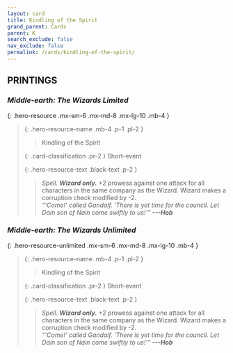 ```yaml
---
layout: card
title: Kindling of the Spirit
grand_parent: Cards
parent: K
search_exclude: false
nav_exclude: false
permalink: /cards/kindling-of-the-spirit/
---
```


## PRINTINGS


### _Middle-earth: The Wizards Limited_

{: .hero-resource .mx-sm-6 .mx-md-8 .mx-lg-10 .mb-4 }
> {: .hero-resource-name .mb-4 .p-1 .pl-2 }
> > <div class="card-mp"></div>
> > <div class="card-name">Kindling of the Spirit</div>
>
> {: .card-classification .pr-2 }
> Short-event
>
> {: .hero-resource-text .black-text .p-2 }
> > _Spell._ _**Wizard only.**_ +2 prowess against one attack for all characters in the same company as the Wizard. Wizard makes a corruption check modified by -2. <br>_“‘Come!' called Gandalf. 'There is yet time for the council. Let Dain son of Nain come swiftly to us!’”_ ***---&#65279;Hob***  
> 

### _Middle-earth: The Wizards Unlimited_

{: .hero-resource-unlimited .mx-sm-6 .mx-md-8 .mx-lg-10 .mb-4 }
> {: .hero-resource-name .mb-4 .p-1 .pl-2 }
> > <div class="card-mp"></div>
> > <div class="card-name">Kindling of the Spirit</div>
>
> {: .card-classification .pr-2 }
> Short-event
>
> {: .hero-resource-text .black-text .p-2 }
> > _Spell._ _**Wizard only.**_ +2 prowess against one attack for all characters in the same company as the Wizard. Wizard makes a corruption check modified by -2. <br>_“‘Come!' called Gandalf. 'There is yet time for the council. Let Dain son of Nain come swiftly to us!’”_ ***---&#65279;Hob***  
> 
